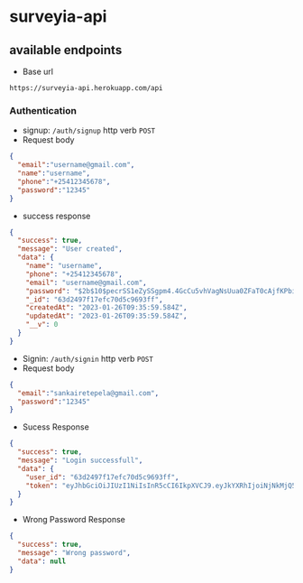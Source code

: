 # surveyia-api

## available endpoints
- Base url 
```
https://surveyia-api.herokuapp.com/api
```
### Authentication
- signup: `/auth/signup` http verb `POST`
- Request body
```json
{
  "email":"username@gmail.com",
  "name":"username",
  "phone":"+25412345678",
  "password":"12345"
}
```
- success response 
```json
{
  "success": true,
  "message": "User created",
  "data": {
    "name": "username",
    "phone": "+25412345678",
    "email": "username@gmail.com",
    "password": "$2b$10$pecrSS1eZySSgpm4.4GcCu5vhVagNsUua0ZFaT0cAjfKPbi6Whn0C",
    "_id": "63d2497f17efc70d5c9693ff",
    "createdAt": "2023-01-26T09:35:59.584Z",
    "updatedAt": "2023-01-26T09:35:59.584Z",
    "__v": 0
  }
}
```
- Signin: `/auth/signin` http verb `POST`
- Request body 
```json
{
  "email":"sankairetepela@gmail.com",
  "password":"12345"
}
```
- Sucess Response 
```json
{
  "success": true,
  "message": "Login successfull",
  "data": {
    "user_id": "63d2497f17efc70d5c9693ff",
    "token": "eyJhbGciOiJIUzI1NiIsInR5cCI6IkpXVCJ9.eyJkYXRhIjoiNjNkMjQ5N2YxN2VmYzcwZDVjOTY5M2ZmIiwiaWF0IjoxNjc0NzI2MDc4LCJleHAiOjE2NzQ3Mjk2Nzh9.8RR8A7CZ_OFi10PEakfXvw3fAcMideKQ-pNIIKTq2Bo"
  }
}
```
- Wrong Password Response
```json
{
  "success": true,
  "message": "Wrong password",
  "data": null
}
```


